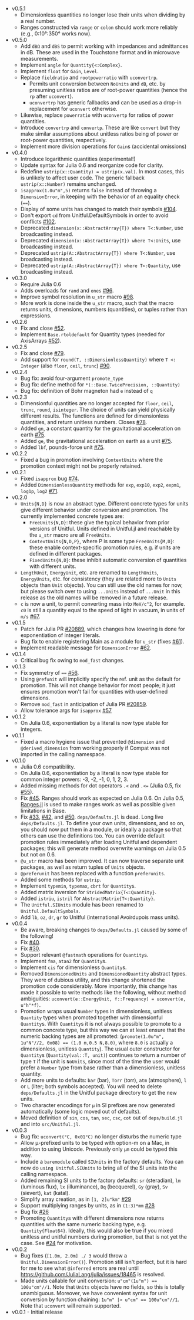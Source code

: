 - v0.5.1
  - Dimensionless quantities no longer lose their units when dividing by a real number.
  - Ranges constructed via `range` or `colon` should work more reliably (e.g., 0:10°:350° works now).
- v0.5.0
  - Add `dBΩ` and `dBS` to permit working with impedances and admittances in dB. These are
    used in the Touchstone format and in microwave measurements.
  - Implement `angle` for `Quantity{<:Complex}`.
  - Implement `float` for `Gain`, `Level`.
  - Replace `fieldratio` and `rootpowerratio` with `uconvertrp`.
    - Permits unit conversion between `NoUnits` and `dB`, etc. by presuming unitless ratios
      are of root-power quantities (hence the `rp` after `uconvert`).
    - `uconvertrp` has generic fallbacks and can be used as a drop-in replacement for
      `uconvert` otherwise.
  - Likewise, replace `powerratio` with `uconvertp` for ratios of power quantities.
  - Introduce `convertrp` and `convertp`. These are like `convert` but they make
    similar assumptions about unitless ratios being of power or root-power quantities,
    respectively.
  - Implement more division operations for `Gain`s (accidental omissions)
- v0.4.0
  - Introduce logarithmic quantities (experimental!)
  - Update syntax for Julia 0.6 and reorganize code for clarity.
  - Redefine `ustrip(x::Quantity) = ustrip(x.val)`. In most cases, this is unlikely to
    affect user code. The generic fallback `ustrip(x::Number)` remains unchanged.
  - `isapprox(1.0u"m",5)` returns `false` instead of throwing a `DimensionError`,
    in keeping with the behavior of an equality check (`==`).
  - Display of some units has changed to match their symbols [#104](https://github.com/ajkeller34/Unitful.jl/issues/104).
  - Don't export `cd` from Unitful.DefaultSymbols in order to avoid conflicts [#102](https://github.com/ajkeller34/Unitful.jl/issues/102).
  - Deprecated `dimension(x::AbstractArray{T}) where T<:Number`, use broadcasting instead.
  - Deprecated `dimension(x::AbstractArray{T}) where T<:Units`, use broadcasting instead.
  - Deprecated `ustrip(A::AbstractArray{T}) where T<:Number`, use broadcasting instead.
  - Deprecated `ustrip(A::AbstractArray{T}) where T<:Quantity`, use broadcasting instead.
- v0.3.0
  - Require Julia 0.6
  - Adds overloads for `rand` and `ones` [#96](https://github.com/ajkeller34/Unitful.jl/issues/96).
  - Improve symbol resolution in `u_str` macro [#98](https://github.com/ajkeller34/Unitful.jl/pull/98).
  - More work is done inside the `u_str` macro, such that the macro returns units, dimensions,
    numbers (quantities), or tuples rather than expressions.
- v0.2.6
  - Fix and close [#52](https://github.com/ajkeller34/Unitful.jl/issues/52).
  - Implement `Base.rtoldefault` for Quantity types
    (needed for AxisArrays [#52](https://github.com/JuliaArrays/AxisArrays.jl/pull/52)).
- v0.2.5
  - Fix and close [#79](https://github.com/ajkeller34/Unitful.jl/issues/79).
  - Add support for `round(T, ::DimensionlessQuantity)` where `T <: Integer`
    (also `floor`, `ceil`, `trunc`) [#90](https://github.com/ajkeller34/Unitful.jl/pull/90).
- v0.2.4
  - Bug fix: avoid four-argument `promote_type`
  - Bug fix: define method for `*(::Base.TwicePrecision, ::Quantity)`
  - Bug fix: definition of Bohr magneton had `e` instead of `q`
- v0.2.3
  - Dimensionful quantities are no longer accepted for `floor`, `ceil`, `trunc`, `round`,
    `isinteger`. The choice of units can yield physically different results.
    The functions are defined for dimensionless quantities, and return unitless numbers.
    Closes [#78](https://github.com/ajkeller34/Unitful.jl/issues/78).
  - Added `gn`, a constant quantity for the gravitational acceleration on earth
    [#75](https://github.com/ajkeller34/Unitful.jl/pull/75).
  - Added `ge`, the gravitational acceleration on earth as a unit
    [#75](https://github.com/ajkeller34/Unitful.jl/pull/75).
  - Added `lbf`, pounds-force unit
    [#75](https://github.com/ajkeller34/Unitful.jl/pull/75).
- v0.2.2
  - Fixed a bug in promotion involving `ContextUnits` where the promotion context might
    not be properly retained.
- v0.2.1
  - Fixed `isapprox` bug [#74](https://github.com/ajkeller34/Unitful.jl/pull/74).
  - Added `DimensionlessQuantity` methods for `exp`, `exp10`, `exp2`, `expm1`, `log1p`,
    `log2` [#71](https://github.com/ajkeller34/Unitful.jl/pull/71).
- v0.2.0
  - `Units{N,D}` is now an abstract type. Different concrete types for units give different
   behavior under conversion and promotion. The currently implemented concrete types are:
    - `FreeUnits{N,D}`: these give the typical behavior from prior versions of Unitful.
      Units defined in Unitful.jl and reachable by the `u_str` macro are all `FreeUnits`.
    - `ContextUnits{N,D,P}`, where P is some type `FreeUnits{M,D}`: these enable
      context-specific promotion rules, e.g. if units are defined in different packages.
    - `FixedUnits{N,D}`: these inhibit automatic conversion of quantities with different units.
  - `LengthUnit`, `EnergyUnit`, etc. are renamed to `LengthUnits`, `EnergyUnits`, etc. for
    consistency (they are related more to `Units` objects than `Unit` objects). You can
    still use the old names for now, but please switch over to using `...Units` instead
    of `...Unit` in this release as the old names will be removed in a future release.
  - `c` is now a unit, to permit converting mass into `MeV/c^2`, for example. `c0` is
    still a quantity equal to the speed of light in vacuum, in units of `m/s`
    [#67](https://github.com/ajkeller34/Unitful.jl/issues/67).
- v0.1.5
  - Patch for Julia PR [#20889](https://github.com/JuliaLang/julia/pull/20889), which
    changes how lowering is done for exponentiation of integer literals.
  - Bug fix to enable registering Main as a module for `u_str` (fixes
    [#61](https://github.com/ajkeller34/Unitful.jl/issues/61)).
  - Implement readable message for `DimensionError`
    [#62](https://github.com/ajkeller34/Unitful.jl/pull/62).
- v0.1.4
  - Critical bug fix owing to `mod_fast` changes.
- v0.1.3
  - Fix symmetry of `==` [#56](https://github.com/ajkeller34/Unitful.jl/issues/56).
  - Using `@refunit` will implicitly specify the ref. unit as the default for promotion.
    This will not change behavior for most people; it just ensures promotion won't
    fail for quantities with user-defined dimensions.
  - Remove `mod_fast` in anticipation of Julia PR [#20859](https://github.com/JuliaLang/julia/pull/20859).
  - Allow tolerance args for `isapprox` [#57](https://github.com/ajkeller34/Unitful.jl/pull/57)
- v0.1.2
  - On Julia 0.6, exponentiation by a literal is now type stable for integers.
- v0.1.1
  - Fixed a macro hygiene issue that prevented `@dimension` and `@derived_dimension`
   from working properly if Compat was not imported in the calling namespace.
- v0.1.0
  - Julia 0.6 compatibility.
  - On Julia 0.6, exponentiation by a literal is now type stable for
    common integer powers: -3, -2, -1, 0, 1, 2, 3.
  - Added missing methods for dot operators `.<` and `.<=` (Julia 0.5, fix
    [#55](https://github.com/ajkeller34/Unitful.jl/issues/55)).
  - Fix [#45](https://github.com/ajkeller34/Unitful.jl/issues/45). Ranges should
    work as expected on Julia 0.6. On Julia 0.5, [Ranges.jl](https://github.com/JuliaArrays/Ranges.jl)
    is used to make ranges work as well as possible given limitations in Base.
  - Fix [#33](https://github.com/ajkeller34/Unitful.jl/issues/33),
    [#42](https://github.com/ajkeller34/Unitful.jl/issues/42),
    and [#50](https://github.com/ajkeller34/Unitful.jl/issues/50).
    `deps/Defaults.jl` is dead. Long live `deps/Defaults.jl`. To define your own
    units, dimensions, and so on, you should now put them in a module, or ideally
    a package so that others can use the definitions too. You can override default
    promotion rules immediately after loading Unitful and dependent packages; this
    will generate method overwrite warnings on Julia 0.5 but not on 0.6.
  - `@u_str` macro has been improved. It can now traverse separate unit packages,
    as well as return tuples of `Units` objects.
  - `@preferunit` has been replaced with a function `preferunits`.
  - Added some methods for `ustrip`.
  - Implement `typemin`, `typemax`, `cbrt` for `Quantity`s.
  - Added matrix inversion for `StridedMatrix{T<:Quantity}`.
  - Added `istriu`, `istril` for `AbstractMatrix{T<:Quantity}`.
  - The `Unitful.SIUnits` module has been renamed to `Unitful.DefaultSymbols`.
  - Add `lb`, `oz`, `dr`, `gr` to Unitful (international Avoirdupois mass units).
- v0.0.4
  - Be aware, breaking changes to `deps/Defaults.jl` caused by some of the following!
  - Fix [#40](https://github.com/ajkeller34/Unitful.jl/issues/40).
  - Fix [#30](https://github.com/ajkeller34/Unitful.jl/issues/30).
  - Support relevant `@fastmath` operations for `Quantity`s.
  - Implement `fma`, `atan2` for `Quantity`s.
  - Implement `cis` for dimensionless `Quantity`s.
  - Removed `DimensionedUnits` and `DimensionedQuantity` abstract types.
    They were of dubious utility, and this change shortened the promotion code
    considerably. More importantly, this change has made it possible to write
    methods like the following, without method ambiguities:
    `uconvert(e::EnergyUnit, f::Frequency) = uconvert(e, u"h"*f)`.
  - Promotion wraps usual `Number` types in dimensionless, unitless `Quantity`
    types when promoted together with dimensionful `Quantity`s.
    With `Quantity`s it is not always possible to promote to a common
    concrete type, but this way we can at least ensure that the numeric backing
    types are all promoted: (`promote(1.0u"m", 1u"N"//2, 0x08) == (1.0 m,0.5 N,8.0)`,
    where `8.0` is actually a dimensionless, unitless `Quantity`).
    The usual outer constructor for `Quantity`s (`Quantity(val::T, unit)`)
    continues to return a number of type `T` if the unit is `NoUnits`,
    since most of the time the user would prefer a `Number` type from base rather
    than a dimensionless, unitless quantity.
  - Add more units to defaults: `bar` (bar), `Torr` (torr), `atm` (atmosphere),
    `l` or `L` (liter; both symbols accepted). You will need to delete
    `deps/Defaults.jl` in the Unitful package directory to get the new units.
  - Two character encodings for `μ` in SI prefixes are now generated automatically
    (some logic moved out of defaults).
  - Moved definition of `sin`, `cos`, `tan`, `sec`, `csc`, `cot` out of
    `deps/build.jl` and into `src/Unitful.jl`.
- v0.0.3
  - Bug fix: `uconvert(°C, 0x01°C)` no longer disturbs the numeric type
  - Allow μ-prefixed units to be typed with option-m on a Mac, in addition to
    using Unicode. Previously only `μm` could be typed this way.
  - Include a `baremodule` called `SIUnits` in the factory defaults. You can
    now do `using Unitful.SIUnits` to bring all of the SI units into the calling
    namespace.
  - Added remaining SI units to the factory defaults: `sr` (steradian), `lm`
    (luminous flux), `lx` (illuminance), `Bq` (becquerel), `Gy` (gray),
    `Sv` (sievert), `kat` (katal).
  - Simplify array creation, as in `[1, 2]u"km"` [#29](https://github.com/ajkeller34/Unitful.jl/pull/29)
  - Support multiplying ranges by units, as in `(1:3)*mm` [#28](https://github.com/ajkeller34/Unitful.jl/pull/28)
  - Bug fix [#26](https://github.com/ajkeller34/Unitful.jl/issues/26)
  - Promoting `Quantity`s with different dimensions now returns quantities with
    the same numeric backing type, e.g. `Quantity{Float64}`. Ideally, this would
    also be true if you mixed unitless and unitful numbers during promotion, but
    that is not yet the case. See [#24](https://github.com/ajkeller34/Unitful.jl/issues/24)
    for motivation.
- v0.0.2
  - Bug fixes (`[1.0m, 2.0m] ./ 3` would throw a `Unitful.DimensionError()`).
    Promotion still isn't perfect, but it is hard for me to see what `@inferred`
    errors are real until https://github.com/JuliaLang/julia/issues/18465 is resolved.
  - Made units callable for unit conversion: `u"cm"(1u"m") == 100u"cm"//1`.
    Note that `Units` objects have no fields, so this is totally unambiguous.
    Moreover, we have convenient syntax for unit conversion by function chaining:
    `1u"m" |> u"cm" == 100u"cm"//1`. Note that `uconvert` will remain supported.
- v0.0.1 - Initial release
